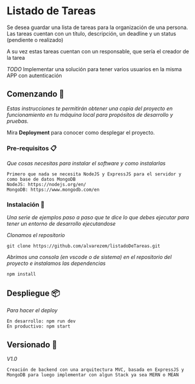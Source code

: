 # Listado de Tareas

Se desea guardar una lista de tareas para la organización de una persona.
Las tareas cuentan con un título, descripción, un deadline y un status (pendiente o realizado)

A su vez estas tareas cuentan con un responsable, que sería el creador de la tarea

_TODO_
Implementar una solución para tener varios usuarios en la misma APP con autenticación

## Comenzando 🚀

_Estas instrucciones te permitirán obtener una copia del proyecto en funcionamiento en tu máquina local para propósitos de desarrollo y pruebas._

Mira **Deployment** para conocer como desplegar el proyecto.


### Pre-requisitos 📋

_Que cosas necesitas para instalar el software y como instalarlas_

```
Primero que nada se necesita NodeJS y ExpressJS para el servidor y como base de datos MongoDB
NodeJS: https://nodejs.org/en/
MongoDB: https://www.mongodb.com/en
```

### Instalación 🔧

_Una serie de ejemplos paso a paso que te dice lo que debes ejecutar para tener un entorno de desarrollo ejecutandose_

_Clonamos el repositorio_

```
git clone https://github.com/alvarezem/listadoDeTareas.git
```

_Abrimos una consola (en vscode o de sistema) en el repositorio del proyecto e instalamos las dependencias_

```
npm install
```

## Despliegue 📦

_Para hacer el deploy_

```
En desarrollo: npm run dev
En productivo: npm start
```

## Versionado 📌

_V1.0_

```
Creación de backend con una arquitectura MVC, basada en ExpressJS y MongoDB para luego implementar con algun Stack ya sea MERN o MEAN
```
